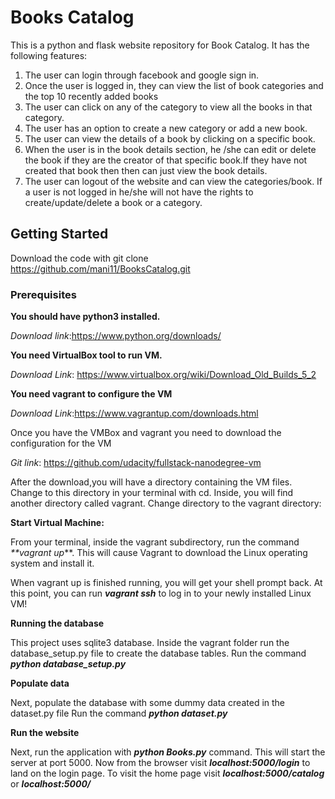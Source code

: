 # Books Catalog
This is a python and flask website repository for Book Catalog.
It has the following features:
1. The user can login through facebook and google sign in.
2. Once the user is logged in, they can view the list of book categories and the top 10 recently added books
3. The user can click on any of the category to view all the books in that category.
4. The user has an option to create a new category or add a new book.
5. The user can view the details of a book by clicking on a specific book.
6. When the user is in the book details section, he /she can edit or delete the book if they are the creator of that specific    book.If they have not created that book then then can just view the book details.
7. The user can logout of the website and can view the categories/book. If a user is not logged in he/she will not have the      rights to create/update/delete a book or a category.


## Getting Started

Download the code with git clone https://github.com/mani11/BooksCatalog.git

### Prerequisites

**You should have python3 installed.** 

_Download link_:https://www.python.org/downloads/

**You need VirtualBox tool to run VM.**

_Download Link_: https://www.virtualbox.org/wiki/Download_Old_Builds_5_2

**You need vagrant to configure the VM**

_Download Link_:https://www.vagrantup.com/downloads.html

Once you have the VMBox and vagrant you need to download the configuration for the VM

_Git link_: https://github.com/udacity/fullstack-nanodegree-vm

After the download,you will have a directory containing the VM files. Change to this directory in your terminal with cd. Inside, you will find another directory called vagrant. Change directory to the vagrant directory:

**Start Virtual Machine:**

From your terminal, inside the vagrant subdirectory, run the command _**vagrant up_**. This will cause Vagrant to download the Linux operating system and install it.

When vagrant up is finished running, you will get your shell prompt back. At this point, you can run _**vagrant ssh**_ to log in to your newly installed Linux VM!

**Running the database**

This project uses sqlite3 database.
Inside the vagrant folder run the database_setup.py file to create the database tables.
Run the command _**python database_setup.py**_


**Populate data**

Next, populate the database with some dummy data created in the dataset.py file
Run the command _**python dataset.py**_

**Run the website**

Next, run the application with _**python Books.py**_ command. This will start the server at port 5000.
Now from the browser visit _**localhost:5000/login**_ to land on the login page. To visit the home page visit _**localhost:5000/catalog**_
or _**localhost:5000/**_










